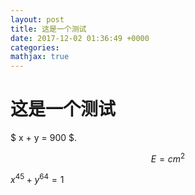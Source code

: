 ```yaml
---
layout: post
title: 这是一个测试
date: 2017-12-02 01:36:49 +0000
categories:
mathjax: true 
---
```


# 这是一个测试

$ x + y = 900 $. 

$$
\begin{equation}
E =c m^2
\end{equation}
$$

$x^45 + y^64 = 1$